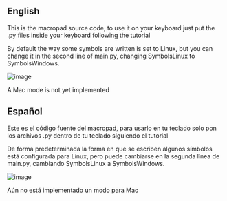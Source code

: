 <h2 align="Left"> English </h2>

This is the macropad source code, to use it on your keyboard just put the .py files inside your keyboard following the tutorial


By default the way some symbols are written is set to Linux, but you can change it in the second line of main.py, changing SymbolsLinux to SymbolsWindows.

![image](https://github.com/JhonatanFerrer/JK206/assets/111335841/7a111fa9-9dc4-4501-8d4a-8dcf8ae04336)

A Mac mode is not yet implemented

<h2 align="Left"> Español </h2>

Este es el código fuente del macropad, para usarlo en tu teclado solo pon los archivos .py dentro de tu teclado siguiendo el tutorial


De forma predeterminada la forma en que se escriben algunos símbolos está configurada para Linux, pero puede cambiarse en la segunda línea de main.py, cambiando SymbolsLinux a SymbolsWindows.

![image](https://github.com/JhonatanFerrer/JK206/assets/111335841/7a111fa9-9dc4-4501-8d4a-8dcf8ae04336)

Aún no está implementado un modo para Mac
